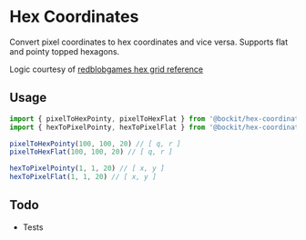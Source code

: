Hex Coordinates
===============

Convert pixel coordinates to hex coordinates and vice versa. Supports flat and pointy topped hexagons.

Logic courtesy of [redblobgames hex grid reference][rbghex]

[rbghex]: http://www.redblobgames.com/grids/hexagons/

Usage
-----

```javascript
import { pixelToHexPointy, pixelToHexFlat } from '@bockit/hex-coordinates'
import { hexToPixelPointy, hexToPixelFlat } from '@bockit/hex-coordinates'

pixelToHexPointy(100, 100, 20) // [ q, r ]
pixelToHexFlat(100, 100, 20) // [ q, r ]

hexToPixelPointy(1, 1, 20) // [ x, y ]
hexToPixelFlat(1, 1, 20) // [ x, y ]
```

Todo
----

- Tests